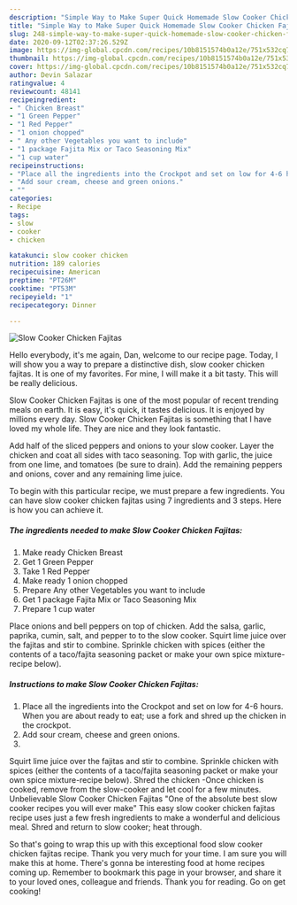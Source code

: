 ```yaml
---
description: "Simple Way to Make Super Quick Homemade Slow Cooker Chicken Fajitas"
title: "Simple Way to Make Super Quick Homemade Slow Cooker Chicken Fajitas"
slug: 248-simple-way-to-make-super-quick-homemade-slow-cooker-chicken-fajitas
date: 2020-09-12T02:37:26.529Z
image: https://img-global.cpcdn.com/recipes/10b8151574b0a12e/751x532cq70/slow-cooker-chicken-fajitas-recipe-main-photo.jpg
thumbnail: https://img-global.cpcdn.com/recipes/10b8151574b0a12e/751x532cq70/slow-cooker-chicken-fajitas-recipe-main-photo.jpg
cover: https://img-global.cpcdn.com/recipes/10b8151574b0a12e/751x532cq70/slow-cooker-chicken-fajitas-recipe-main-photo.jpg
author: Devin Salazar
ratingvalue: 4
reviewcount: 48141
recipeingredient:
- " Chicken Breast"
- "1 Green Pepper"
- "1 Red Pepper"
- "1 onion chopped"
- " Any other Vegetables you want to include"
- "1 package Fajita Mix or Taco Seasoning Mix"
- "1 cup water"
recipeinstructions:
- "Place all the ingredients into the Crockpot and set on low for 4-6 hours. When you are about ready to eat; use a fork and shred up the chicken in the crockpot."
- "Add sour cream, cheese and green onions."
- ""
categories:
- Recipe
tags:
- slow
- cooker
- chicken

katakunci: slow cooker chicken 
nutrition: 189 calories
recipecuisine: American
preptime: "PT26M"
cooktime: "PT53M"
recipeyield: "1"
recipecategory: Dinner

---
```



![Slow Cooker Chicken Fajitas](https://img-global.cpcdn.com/recipes/10b8151574b0a12e/751x532cq70/slow-cooker-chicken-fajitas-recipe-main-photo.jpg)

Hello everybody, it's me again, Dan, welcome to our recipe page. Today, I will show you a way to prepare a distinctive dish, slow cooker chicken fajitas. It is one of my favorites. For mine, I will make it a bit tasty. This will be really delicious.

Slow Cooker Chicken Fajitas is one of the most popular of recent trending meals on earth. It is easy, it's quick, it tastes delicious. It is enjoyed by millions every day. Slow Cooker Chicken Fajitas is something that I have loved my whole life. They are nice and they look fantastic.

Add half of the sliced peppers and onions to your slow cooker. Layer the chicken and coat all sides with taco seasoning. Top with garlic, the juice from one lime, and tomatoes (be sure to drain). Add the remaining peppers and onions, cover and any remaining lime juice.


To begin with this particular recipe, we must prepare a few ingredients. You can have slow cooker chicken fajitas using 7 ingredients and 3 steps. Here is how you can achieve it.

<!--inarticleads1-->

##### The ingredients needed to make Slow Cooker Chicken Fajitas:

1. Make ready  Chicken Breast
1. Get 1 Green Pepper
1. Take 1 Red Pepper
1. Make ready 1 onion chopped
1. Prepare  Any other Vegetables you want to include
1. Get 1 package Fajita Mix or Taco Seasoning Mix
1. Prepare 1 cup water


Place onions and bell peppers on top of chicken. Add the salsa, garlic, paprika, cumin, salt, and pepper to to the slow cooker. Squirt lime juice over the fajitas and stir to combine. Sprinkle chicken with spices (either the contents of a taco/fajita seasoning packet or make your own spice mixture-recipe below). 

<!--inarticleads2-->

##### Instructions to make Slow Cooker Chicken Fajitas:

1. Place all the ingredients into the Crockpot and set on low for 4-6 hours. When you are about ready to eat; use a fork and shred up the chicken in the crockpot.
1. Add sour cream, cheese and green onions.
1. 


Squirt lime juice over the fajitas and stir to combine. Sprinkle chicken with spices (either the contents of a taco/fajita seasoning packet or make your own spice mixture-recipe below). Shred the chicken -Once chicken is cooked, remove from the slow-cooker and let cool for a few minutes. Unbelievable Slow Cooker Chicken Fajitas &#34;One of the absolute best slow cooker recipes you will ever make&#34; This easy slow cooker chicken fajitas recipe uses just a few fresh ingredients to make a wonderful and delicious meal. Shred and return to slow cooker; heat through. 

So that's going to wrap this up with this exceptional food slow cooker chicken fajitas recipe. Thank you very much for your time. I am sure you will make this at home. There's gonna be interesting food at home recipes coming up. Remember to bookmark this page in your browser, and share it to your loved ones, colleague and friends. Thank you for reading. Go on get cooking!
